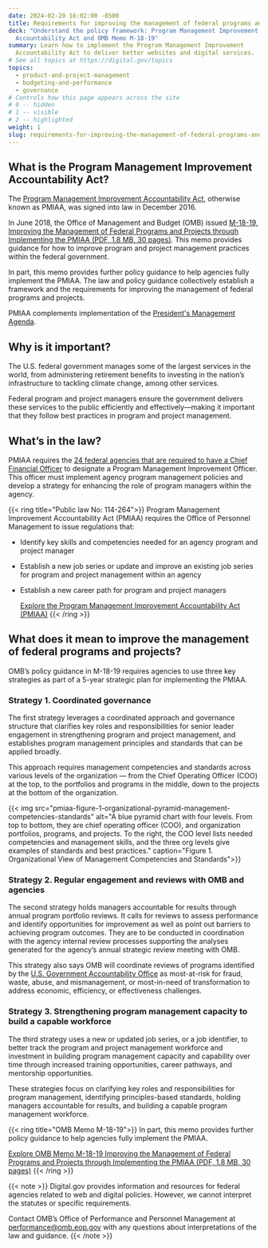 ```yaml
---
date: 2024-02-20 16:02:00 -0500
title: Requirements for improving the management of federal programs and projects
deck: "Understand the policy framework: Program Management Improvement
  Accountability Act and OMB Memo M-18-19"
summary: Learn how to implement the Program Management Improvement
  Accountability Act to deliver better websites and digital services.
# See all topics at https://digital.gov/topics
topics:
  - product-and-project-management
  - budgeting-and-performance
  - governance
# Controls how this page appears across the site
# 0 -- hidden
# 1 -- visible
# 2 -- highlighted
weight: 1
slug: requirements-for-improving-the-management-of-federal-programs-and-projects
---
```

## What is the Program Management Improvement Accountability Act?

The [Program Management Improvement Accountability Act](https://www.congress.gov/bill/114th-congress/senate-bill/1550), otherwise known as PMIAA, was signed into law in December 2016.

In June 2018, the Office of Management and Budget (OMB) issued [M-18-19, Improving the Management of Federal Programs and Projects through Implementing the PMIAA (PDF, 1.8 MB, 30 pages)](https://www.whitehouse.gov/wp-content/uploads/2018/06/M-18-19.pdf). This memo provides guidance for how to improve program and project management practices within the federal government.

In part, this memo provides further policy guidance to help agencies fully implement the PMIAA. The law and policy guidance collectively establish a framework and the requirements for improving the management of federal programs and projects.

PMIAA complements implementation of the [President's Management Agenda](https://www.performance.gov/pma/).

## Why is it important?

The U.S. federal government manages some of the largest services in the world, from administering retirement benefits to investing in the nation’s infrastructure to tackling climate change, among other services.

Federal program and project managers ensure the government delivers these services to the public efficiently and effectively—making it important that they follow best practices in program and project management.

## What’s in the law?

PMIAA requires the [24 federal agencies that are required to have a Chief Financial Officer](https://www.cio.gov/handbook/it-laws/cfo-act/?clickEvt) to designate a Program Management Improvement Officer. This officer must implement agency program management policies and develop a strategy for enhancing the role of program managers within the agency.

{{< ring title="Public law No: 114-264">}}
  Program Management Improvement Accountability Act (PMIAA) requires the Office of Personnel Management to issue regulations that:

* Identify key skills and competencies needed for an agency program and project manager
* Establish a new job series or update and improve an existing job series for program and project management within an agency
* Establish a new career path for program and project managers
  
  [Explore the Program Management Improvement Accountability Act (PMIAA)](https://www.congress.gov/bill/114th-congress/senate-bill/1550/text)
{{< /ring >}}

## What does it mean to improve the management of federal programs and projects?

OMB’s policy guidance in M-18-19 requires agencies to use three key strategies as part of a 5-year strategic plan for implementing the PMIAA.

### Strategy 1. Coordinated governance

The first strategy leverages a coordinated approach and governance structure that clarifies key roles and responsibilities for senior leader engagement in strengthening program and project management, and establishes program management principles and standards that can be applied broadly.

This approach requires management competencies and standards across various levels of the organization — from the Chief Operating Officer (COO) at the top, to the portfolios and programs in the middle, down to the projects at the bottom of the organization.

{{< img src="pmiaa-figure-1-organizational-pyramid-management-competencies-standards" alt="A blue pyramid chart with four levels. From top to bottom, they are chief operating officer (COO), and organization portfolios, programs, and projects. To the right, the COO level lists needed competencies and management skills, and the three org levels give examples of standards and best practices." caption="Figure 1. Organizational View of Management Competencies and Standards">}}

### Strategy 2. Regular engagement and reviews with OMB and agencies

The second strategy holds managers accountable for results through annual program portfolio reviews. It calls for reviews to assess performance and identify opportunities for improvement as well as point out barriers to achieving program outcomes. They are to be conducted in coordination with the agency internal review processes supporting the analyses generated for the agency’s annual strategic review meeting with OMB.

This strategy also says OMB will coordinate reviews of programs identified by the [U.S. Government Accountability Office](https://www.gao.gov/) as most-at-risk for fraud, waste, abuse, and mismanagement, or most-in-need of transformation to address economic, efficiency, or effectiveness challenges.

### Strategy 3. Strengthening program management capacity to build a capable workforce

The third strategy uses a new or updated job series, or a job identifier, to better track the program and project management workforce and investment in building program management capacity and capability over time through increased training opportunities, career pathways, and mentorship opportunities.

These strategies focus on clarifying key roles and responsibilities for program management, identifying principles-based standards, holding managers accountable for results, and building a capable program management workforce.

{{< ring title="OMB Memo M-18-19">}}
  In part, this memo provides further policy guidance to help agencies fully implement the PMIAA. 

  [Explore OMB Memo M-18-19 Improving the Management of Federal Programs and Projects through Implementing the PMIAA (PDF, 1.8 MB, 30 pages)](https://www.whitehouse.gov/wp-content/uploads/2018/06/M-18-19.pdf)
{{< /ring >}}

{{< note >}} 
  Digital.gov provides information and resources for federal agencies related to web and digital policies. However, we cannot interpret the statutes or specific requirements.
  
  Contact OMB’s Office of Performance and Personnel Management at [performance@omb.eop.gov](performance@omb.eop.gov) with any questions about interpretations of the law and guidance. 
{{< /note >}}